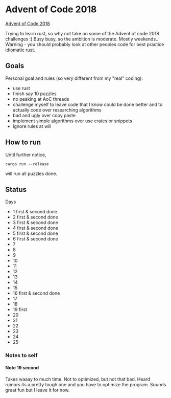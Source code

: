 # Advent of Code 2018

[Advent of Code 2018](https://adventofcode.com/2018)

Trying to learn rust, so why not take on some of the Advent of code 2018 challenges :)
Busy busy, so the ambition is moderate. Mostly weekends... 
Warning - you should probably look at other peoples code for best practice idiomatic rust.

## Goals

Personal goal and rules (so very different from my "real" coding):
 
  * use rust
  * finish say 10 puzzles
  * no peaking at AoC threads
  * challenge myself to leave code that I know could be done better and to actually code over researching algorithms
  * bad and ugly over copy paste
  * implement simple algorithms over use crates or snippets
  * ignore rules at will

## How to run

Until further notice, 

    cargo run --release

will run all puzzles done. 

## Status

Days

* 1 first & second done
* 2 first & second done
* 3 first & second done
* 4 first & second done
* 5 first & second done
* 6 first & second done
* 7
* 8
* 9
* 10
* 11
* 12
* 13
* 14
* 15
* 16 first & second done
* 17
* 18
* 19 first
* 20
* 21
* 22
* 23
* 24
* 25


### Notes to self

#### Note 19 second
Takes waaay to much time. Not to optimized, but not that bad. Heard rumors its a pretty tough one and you have to optimize the program. Sounds great fun but I leave it for now.
